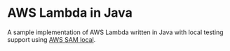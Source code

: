 # AWS Lambda in Java
A sample implementation of AWS Lambda written in Java with local testing support using [AWS SAM local](https://github.com/awslabs/aws-sam-local).